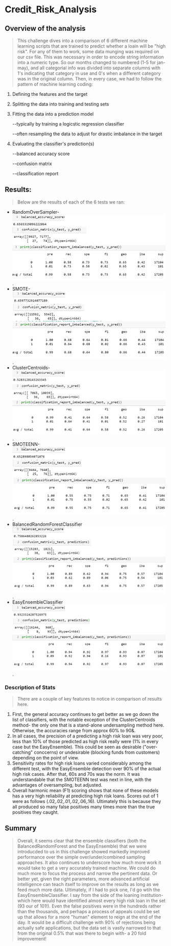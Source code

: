 # Credit_Risk_Analysis

## Overview of the analysis

>This challenge dives into a comparison of 6 different machine learning scripts that are trained to predict whether a loain will be "high risk".  For any of them to work, some data munging was required on our csv file.  This was necessary in order to encode string information into a numeric type.  So our months changed to numbered (1-5 for jan-may), and all categorial info was divided into separate columns with 1's indicating that category in use and 0's when a different category was in the original column.  Then, in every case, we had to follow the pattern of machine learning coding:

1. Defining the features and the target
2. Splitting the data into training and testing sets 
3. Fitting the data into a prediction model 

    --typically by training a logicstic regression classifier

    --often resampling the data to adjust for drastic imbalance in the target
4. Evaluating the classifier's prediction(s)

    --balanced accuracy score

    --confusion matrix

    --classification report

## Results: 

> Below are the results of each of the 6 tests we ran:

* RandomOverSampler-
![Evaluation](Images/ROS.png).
* SMOTE-
![Evaluation](Images/SMOTE.png).
* ClusterCentroids-
![Evaluation](Images/CC.png).
* SMOTEENN-
![Evaluation](Images/SMOTEENN.png).
* BalancedRandomForestClassifier
![Evaluation](Images/BRFC.png).
* EasyEnsembleClassifier
![Evaluation](Images/EEC.png).

### Description of Stats

> There are a couple of key features to notice in comparison of results here.  

1. First, the general accuracy continues to get better as we go down the list of classifiers, with the notable exception of the ClusterCentroids method- the only one that is a stand-alone undersampling method here.  Otherwise, the accuracies range from approx 60% to 90&.  
2. In all cases, the precision of a predicting a high risk loan was very poor, less than 10% of those predicted as high risk really were (1% in every case but the EasyEnsemble).  This could be seen as desirable ("over-catching" conccerns) or undesirable (blocking funds from customers) depending on the point of view.
3. Sensitivity rates for high risk loans varied considerably among the different test, with the EasyEnsemble detection over 90% of the actual high risk cases.  After that, 60s and 70s was the norm.  It was understandable that the SMOTEENN test was next in line, with the advantages of oversampling, but adjusted.
4. Overall harmonic mean (F1) scoring shows that none of these models has a very high reliability at predicting high risk loans.  Scores out of 1 were as follows (.02,.02,.01,.02,.06,.16).  Ultimately this is because they all produced so many false positives many times more than the true positives they caught.  

## Summary
>Overall, it seems clear that the ensemble classifiers (both the BalancedRandomForest and the EasyEnsemble) that we were introducded to us in this challenge showed markedly improved performance over the simple over/under/combined sampling approaches.  It also continues to underscore how much more work it would take to get a very accurately trained machine.  We could do much more to focus the process and narrow the pertinent data.  Or better yet, given the right parameters, more advanced artificial intelligence can teach itself to improve on the results as long as we feed much more data.  Ultimately, if I had to pick one, I'd go wtih the EasyEnsembleClassifier.  I say from the side of the loaning institution- which here would have identified almost every high risk loan in the set (93 our of 101!).  Even the false positives were in the hundreds rather than the thousands, and perhaps a process of appeals could be set up that allows for a more "human" element to reign at the end of the day.  It would be a difficult challenge with 90% of rejections being actually safe applications, but the data set is vastly narrowed to that from the original 0.5% that was there to begin with- a 20 fold improvement!
